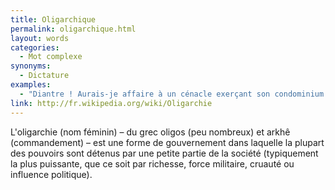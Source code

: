 ```yaml
---
title: Oligarchique
permalink: oligarchique.html
layout: words
categories:
  - Mot complexe
synonyms:
  - Dictature
examples:
  - "Diantre ! Aurais-je affaire à un cénacle exerçant son condominium oligarchique ?"
link: http://fr.wikipedia.org/wiki/Oligarchie
---
```


L'oligarchie (nom féminin) &ndash; du grec oligos (peu nombreux) et arkhê (commandement) &ndash; est une forme de gouvernement dans laquelle la plupart des pouvoirs sont détenus par une petite partie de la société (typiquement la plus puissante, que ce soit par richesse, force militaire, cruauté ou influence politique).

